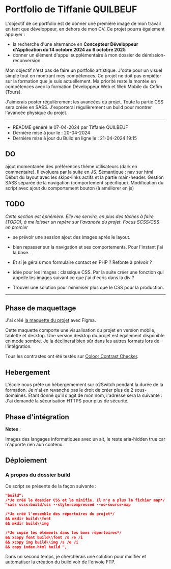 # Portfolio de Tiffanie QUILBEUF


L'objectif de ce portfolio est de donner une première image de mon travail en tant que développeur, en dehors de mon CV. Ce projet pourra également appuyer :

- la recherche d'une alternance en **Concepteur Développeur d'Application du 14 octobre 2024 au 6 octobre 2025**
- donner un élément d'appui supplémentaire à mon dossier de démission-reconversion.

Mon objectif n'est pas de faire un portfolio artistique. J'opte pour un visuel simple tout en montrant mes compétences. Ce projet ne doit pas empiéter sur la formation que je suis actuellement. Ma priorité reste la montée en compétences avec la formation Développeur Web et Web Mobile du Cefim (Tours).

J'aimerais poster régulièrement les avancées du projet. Toute la partie CSS sera créée en SASS. J'exporterai régulièrement un build pour montrer l'avancée physique du projet.
___

- README généré le 07-04-2024 par Tiffanie QUILBEUF
- Dernière mise à jour le : 20-04-2024 
- Dernière mise à jour du Build en ligne le : 21-04-2024 19:15

## DO
ajout momentanée des préférences thème utilisateurs (dark en commentaire). Il évoluera par la suite en JS.
Sémantique : nav sur html
Début du layout avec les skips-links actifs et la partie main-header.
Gestion SASS séparée de la navigation (comportement spécifique).
Modification du script avec ajout du comportement bouton (à améliorer en js)

## TODO
_Cette section est éphémère. Elle me servira, en plus des tâches à faire (TODO), à me laisser un repère sur l'avancée du projet.
Focus SCSS/CSS en premier_  

- se prévoir une session ajout des images après le layout.  
- bien repasser sur la navigation et ses comportements. Pour l'instant j'ai la base.

- Et si je gérais mon formulaire contact en PHP ? Refonte à prévoir ?

- idée pour les images : classique CSS. Par la suite créer une fonction qui appelle les images suivant ce que j'ai d'écris dans la div ?
- Trouver une solution pour minimiser plus que le CSS pour la production.
___

## Phase de maquettage

J'ai créé [la maquette du projet](https://www.figma.com/file/LxMjDEEO0goxek98jR7Om6/my-portfolio?type=design&node-id=0%3A1&mode=design&t=bvFbTy1m2lHPt6Ee-1) avec Figma. 

Cette maquette comporte une visualisation du projet en version mobile, tablette et desktop. Une version desktop du projet est également disponible en mode sombre. Je la déclinerai bien sûr dans les autres formats lors de l'intégration.

Tous les contrastes ont été testés sur [Coloor Contrast Checker](https://coolors.co/contrast-checker/b4bbfa-453232). 

## Hebergement
L'école nous prête un hébergemement sur o2Switch pendant la durée de la formation. Je n'ai en revanche pas le droit de créer plus de 2 sous-domaines. Etant donné qu'il s'agit de mon nom, l'adresse sera la suivante :
J'ai demandé la sécurisation HTTPS pour plus de sécurité. 


## Phase d'intégration








**Notes** : 
 
Images des langages informatiques avec un alt, le reste aria-hidden true car n'apporte rien aun contenu.

## Déploiement
### A propos du dossier build

Ce script se présente de la façon suivante : 

``` json
"build": 
/*Je créé le dossier CSS et le minifie. Il n'y a plus le fichier map*/
"sass scss:build/css --style=compressed --no-source-map
```
``` json
/*Je créé l'ensemble des répertoires du projet*/
&& mkdir build\\font 
&& mkdir build\\img 
```

``` json
/*Je copie les éléments dans les bons répertoires*/
&& xcopy font build\\font /s /e /i 
&& xcopy img build\\img /s /e /i 
&& copy index.html build ",
```
Dans un second temps, je chercherais une solution pour minifier et automatiser la création du build voir de l'envoie FTP.